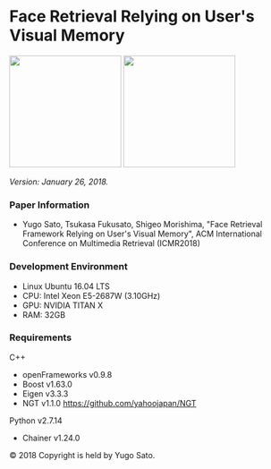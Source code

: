 # Face Retrieval Relying on User's Visual Memory  
<img src=https://user-images.githubusercontent.com/20763586/35425115-ccd923e0-029b-11e8-9143-5cb230303f44.png height=200px>  
<img src=https://user-images.githubusercontent.com/20763586/35425119-d1d22edc-029b-11e8-99fa-e0cea959a5bf.png height=200px>  

_Version: January 26, 2018._  

### Paper Information
* Yugo Sato, Tsukasa Fukusato, Shigeo Morishima, "Face Retrieval Framework Relying on User's Visual Memory", ACM International Conference on Multimedia Retrieval (ICMR2018)

### Development Environment
* Linux Ubuntu 16.04 LTS
* CPU: Intel Xeon E5-2687W (3.10GHz)
* GPU: NVIDIA TITAN X
* RAM: 32GB

### Requirements
C++
* openFrameworks v0.9.8
* Boost v1.63.0
* Eigen v3.3.3
* NGT v1.1.0 https://github.com/yahoojapan/NGT

Python v2.7.14
* Chainer v1.24.0

© 2018 Copyright is held by Yugo Sato.
